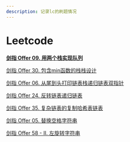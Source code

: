 ```yaml
---
description: 记录lc的刷题情况
---
```


# Leetcode

[**剑指 Offer 09. 用两个栈实现队列**](https://leetcode.cn/problems/yong-liang-ge-zhan-shi-xian-dui-lie-lcof/)

[剑指 Offer 30. 包含min函数的栈](https://leetcode.cn/problems/bao-han-minhan-shu-de-zhan-lcof/?envType=study-plan\&id=lcof\&plan=lcof\&plan\_progress=xxrsv5zj)​[栈](https://leetcode.cn/tag/stack)​[设计](https://leetcode.cn/tag/design)​

​[剑指 Offer 06. 从尾到头打印链表](https://leetcode.cn/problems/cong-wei-dao-tou-da-yin-lian-biao-lcof/?envType=study-plan\&id=lcof\&plan=lcof\&plan\_progress=xxrsv5zj)​[栈](https://leetcode.cn/tag/stack)​[递归](https://leetcode.cn/tag/recursion)​[链表](https://leetcode.cn/tag/linked-list)​[双指针](https://leetcode.cn/tag/two-pointers)​​

[剑指 Offer 24. 反转链表](https://leetcode.cn/problems/fan-zhuan-lian-biao-lcof/?envType=study-plan\&id=lcof\&plan=lcof\&plan\_progress=xxrsv5zj)​[递归](https://leetcode.cn/tag/recursion)​[链表](https://leetcode.cn/tag/linked-list)​

​[剑指 Offer 35. 复杂链表的复制](https://leetcode.cn/problems/fu-za-lian-biao-de-fu-zhi-lcof/?envType=study-plan\&id=lcof\&plan=lcof\&plan\_progress=xxrsv5zj)​[哈希表](https://leetcode.cn/tag/hash-table)​[链表](https://leetcode.cn/tag/linked-list)​​

[剑指 Offer 05. 替换空格](https://leetcode.cn/problems/ti-huan-kong-ge-lcof/?envType=study-plan\&id=lcof\&plan=lcof\&plan\_progress=xxrsv5zj)​[字符串](https://leetcode.cn/tag/string)​​

[剑指 Offer 58 - II. 左旋转字符串](https://leetcode.cn/problems/zuo-xuan-zhuan-zi-fu-chuan-lcof/?envType=study-plan\&id=lcof\&plan=lcof\&plan\_progress=xxrsv5zj)

